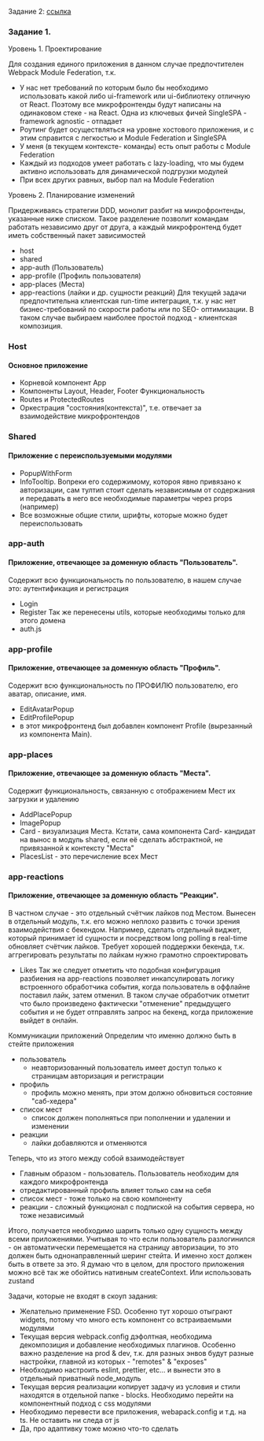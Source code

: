 Задание 2: [ссылка](https://viewer.diagrams.net/?tags=%7B%7D&lightbox=1&highlight=0000ff&edit=_blank&layers=1&nav=1&title=arch_template_task2.drawio#Uhttps%3A%2F%2Fdrive.google.com%2Fuc%3Fid%3D1Wzy88Lb42Vx5A7lgc5ZniYND1mROspan%26export%3Ddownload)

### Задание 1.
Уровень 1. Проектирование

Для создания единого приложения в данном случае предпочтителен Webpack Module Federation, т.к.
- У нас нет требований по которым было бы необходимо использовать какой либо ui-framework или ui-библиотеку отличную от React. Поэтому все микрофронтенды будут написаны на одинаковом стеке - на React. Одна из ключевых фичей SingleSPA - framework agnostic - отпадает
- Роутинг будет осуществляться на уровне хостового приложения, и с этим справится с легкостью и Module Federation и SingleSPA
- У меня (в текущем контексте- команды) есть опыт работы с Module Federation
- Каждый из подходов умеет работать с lazy-loading, что мы будем активно использовать для динамической подгрузки модулей
- При всех других равных, выбор пал на Module Federation

Уровень 2. Планирование изменений

Придерживаясь стратегии DDD, монолит разбит на микрофронтенды, указанные ниже списком. Такое разделение позволит командам работать независимо друг от друга, а каждый микрофронтенд будет иметь собственный пакет зависимостей
- host
- shared
- app-auth (Пользователь)
- app-profile (Профиль пользователя)
- app-places (Места)
- app-reactions (лайки и др. сущности реакций)
  Для текущей задачи предпочтительна клиентская run-time интеграция, т.к. у нас нет бизнес-требований по скорости работы или по SEO- оптимизации. В таком случае выбираем наиболее простой подход - клиентская композиция.

### Host
####  Основное приложение
- Корневой компонент App
- Компоненты Layout, Header, Footer
  Функциональность
- Routes и ProtectedRoutes
- Оркестрация "состояния(контекста)", т.е. отвечает за взаимодействие микрофронтендов

### Shared
#### Приложение с переиспользуемыми модулями
- PopupWithForm
- InfoTooltip. Вопреки его содержимому, котороя явно привязано к авторизации, сам тултип стоит сделать независимым от содержания и передавать в него все необходимые параметры через props (например)
- Все возможные общие стили, шрифты, которые можно будет переиспользовать

### app-auth
#### Приложение, отвечающее за доменную область "Пользователь".
Содержит всю функциональность по пользователю, в нашем случае это: аутентификация и регистрация
- Login
- Register
  Так же перенесены utils, которые необходимы только для этого домена
- auth.js

### app-profile
#### Приложение, отвечающее за доменную область "Профиль".
Содержит всю функциональность по ПРОФИЛЮ пользователю, его аватар, описание, имя.
- EditAvatarPopup
- EditProfilePopup
- в этот микрофронтенд был добавлен компонент Profile (вырезанный из компонента Main).

### app-places
#### Приложение, отвечающее за доменную область "Места".
Содержит функциональность, связанную с отображением Мест их загрузки и удалению
- AddPlacePopup
- ImagePopup
- Card - визуализация Места. Кстати, сама компонента Card- кандидат на вынос в модуль shared, если её сделать абстрактной, не привязанной к контексту "Места"
- PlacesList - это перечисление всех Мест

### app-reactions
#### Приложение, отвечающее за доменную область "Реакции".
В частном случае - это отдельный счётчик лайков под Местом. Вынесен в отдельный модуль, т.к. его можно неплохо развить с точки зрения взаимодействия с бекендом. Например, сделать отдельный виджет, который принимает id сущности и посредством long polling в real-time обновляет счётчик лайков. Требует хорошей поддержки бекенда, т.к. аггрегировать результаты по лайкам нужно грамотно спроектировать
- Likes
  Так же следует отметить что подобная конфигурация разбиения на app-reactions позволяет инкапсулировать логику встроенного обработчика события, когда пользователь в оффлайне поставил лайк, затем отменил. В таком случае обработчик отметит что было произведено фактически "отменение" предыдущего события и не будет отправлять запрос на бекенд, когда приложение выйдет в онлайн.

Коммуникации приложений
Определим что именно должно быть в стейте приложения
- пользователь
  - неавторизованный пользователь имеет доступ только к страницам авторизация и регистрации
- профиль
  - профиль можно менять, при этом должно обновиться состояние "саб-хедера"
- список мест
  - список должен пополняться при пополнении и удалении и изменении
- реакции
  - лайки добавляются и отменяются

Теперь, что из этого между собой взаимодействует
- Главным образом - пользователь. Пользователь необходим для каждого микрофронтенда
- отредактированный профиль влияет только сам на себя
- список мест - тоже только на свою компоненту
- реакции - сложный функционал с подпиской на события сервера, но тоже независимый

Итого, получается необходимо шарить только одну сущность между всеми приложениями. Учитывая то что если пользователь разлогинился - он автоматически перемещается на страницу авторизации, то это должен быть однонаправленный шеринг стейта. И именно хост должен быть в ответе за это. Я думаю что в целом, для простого приложения можно всё так же обойтись нативным createContext. Или использовать zustand

Задачи, которые не входят в скоуп задания:
- Желательно применение FSD. Особенно тут хорошо отыграют widgets, потому что много есть компонент со встраиваемыми модулями
- Текущая версия webpack.config дэфолтная, необходима декомпозиция и добавление необходимых плагинов. Особенно важно разделение на prod & dev, т.к. для разных энвов будут разные настройки, главной из которых - "remotes" & "exposes"
- Необходимо настроить eslint, prettier, etc… и вынести это в отдельный приватный node_модуль
- Текущая версия реализации копирует задачу из условия и стили находятся в отдельной папке - blocks. Необходимо перейти на компонентный подход с css модулями
- Необходимо перевести все приложения, webapack.config и т.д. на ts. Не оставить ни следа от js
- Да, про адаптивку тоже можно что-то сделать